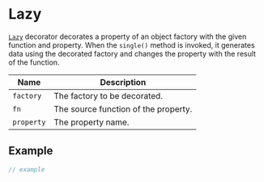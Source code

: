 # Lazy

[`Lazy`](broken-reference) decorator decorates a property of an object factory with the given function and property. When the `single()` method is invoked, it generates data using the decorated factory and changes the property with the result of the function.

| Name       | Description                          |
| ---------- | ------------------------------------ |
| `factory`  | The factory to be decorated.         |
| `fn`       | The source function of the property. |
| `property` | The property name.                   |

## Example

```typescript
// example
```
